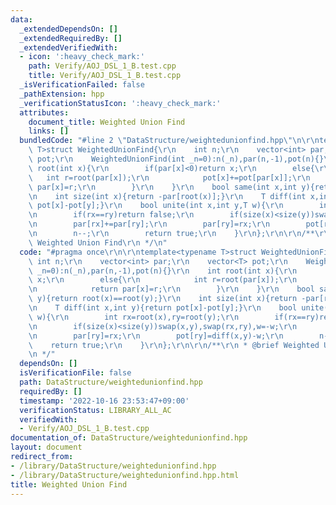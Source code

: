 ```yaml
---
data:
  _extendedDependsOn: []
  _extendedRequiredBy: []
  _extendedVerifiedWith:
  - icon: ':heavy_check_mark:'
    path: Verify/AOJ_DSL_1_B.test.cpp
    title: Verify/AOJ_DSL_1_B.test.cpp
  _isVerificationFailed: false
  _pathExtension: hpp
  _verificationStatusIcon: ':heavy_check_mark:'
  attributes:
    document_title: Weighted Union Find
    links: []
  bundledCode: "#line 2 \"DataStructure/weightedunionfind.hpp\"\n\r\ntemplate<typename\
    \ T>struct WeightedUnionFind{\r\n    int n;\r\n    vector<int> par;\r\n    vector<T>\
    \ pot;\r\n    WeightedUnionFind(int _n=0):n(_n),par(n,-1),pot(n){}\r\n    int\
    \ root(int x){\r\n        if(par[x]<0)return x;\r\n        else{\r\n         \
    \   int r=root(par[x]);\r\n            pot[x]+=pot[par[x]];\r\n            return\
    \ par[x]=r;\r\n        }\r\n    }\r\n    bool same(int x,int y){return root(x)==root(y);}\r\
    \n    int size(int x){return -par[root(x)];}\r\n    T diff(int x,int y){return\
    \ pot[x]-pot[y];}\r\n    bool unite(int x,int y,T w){\r\n        int rx=root(x),ry=root(y);\r\
    \n        if(rx==ry)return false;\r\n        if(size(x)<size(y))swap(x,y),swap(rx,ry),w=-w;\r\
    \n        par[rx]+=par[ry];\r\n        par[ry]=rx;\r\n        pot[ry]=diff(x,y)-w;\r\
    \n        n--;\r\n        return true;\r\n    }\r\n};\r\n\r\n/**\r\n * @brief\
    \ Weighted Union Find\r\n */\n"
  code: "#pragma once\r\n\r\ntemplate<typename T>struct WeightedUnionFind{\r\n   \
    \ int n;\r\n    vector<int> par;\r\n    vector<T> pot;\r\n    WeightedUnionFind(int\
    \ _n=0):n(_n),par(n,-1),pot(n){}\r\n    int root(int x){\r\n        if(par[x]<0)return\
    \ x;\r\n        else{\r\n            int r=root(par[x]);\r\n            pot[x]+=pot[par[x]];\r\
    \n            return par[x]=r;\r\n        }\r\n    }\r\n    bool same(int x,int\
    \ y){return root(x)==root(y);}\r\n    int size(int x){return -par[root(x)];}\r\
    \n    T diff(int x,int y){return pot[x]-pot[y];}\r\n    bool unite(int x,int y,T\
    \ w){\r\n        int rx=root(x),ry=root(y);\r\n        if(rx==ry)return false;\r\
    \n        if(size(x)<size(y))swap(x,y),swap(rx,ry),w=-w;\r\n        par[rx]+=par[ry];\r\
    \n        par[ry]=rx;\r\n        pot[ry]=diff(x,y)-w;\r\n        n--;\r\n    \
    \    return true;\r\n    }\r\n};\r\n\r\n/**\r\n * @brief Weighted Union Find\r\
    \n */"
  dependsOn: []
  isVerificationFile: false
  path: DataStructure/weightedunionfind.hpp
  requiredBy: []
  timestamp: '2022-10-16 23:53:47+09:00'
  verificationStatus: LIBRARY_ALL_AC
  verifiedWith:
  - Verify/AOJ_DSL_1_B.test.cpp
documentation_of: DataStructure/weightedunionfind.hpp
layout: document
redirect_from:
- /library/DataStructure/weightedunionfind.hpp
- /library/DataStructure/weightedunionfind.hpp.html
title: Weighted Union Find
---
```

